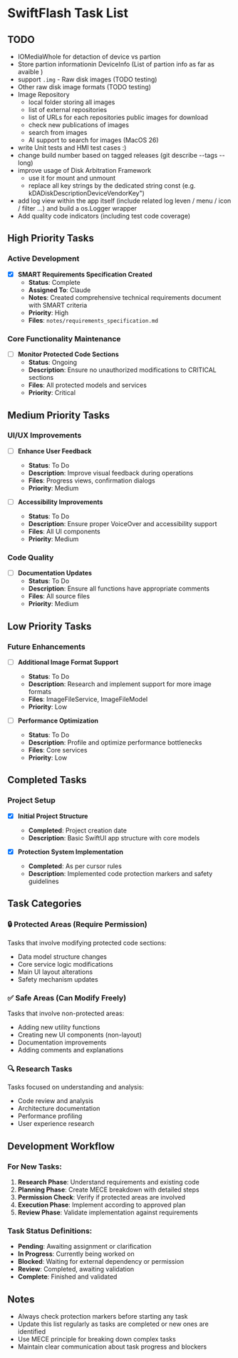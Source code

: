 # SwiftFlash Task List

## TODO

- IOMediaWhole for detaction of device vs partion
- Store partion informationin DeviceInfo (List of partion info as far as avaible )
- support `.img` - Raw disk images (TODO testing)
- Other raw disk image formats (TODO testing)
- Image Repository 
    - local folder storing all images
    - list of external repositories 
    - list of URLs for each repositories public images for download
    - check new publications of images 
    - search from images
    - AI support to search for images (MacOS 26)
- write Unit tests and HMI test cases :)
- change build number based on tagged releases (git describe --tags --long)
- improve usage of Disk Arbitration Framework 
    - use it for mount and unmount
    - replace all key strings by the dedicated string const (e.g. kDADiskDescriptionDeviceVendorKey")
- add log view within the app itself (include related log leven / menu / icon / filter ...) and build a os.Logger wrapper
- Add quality code indicators (including test code coverage)

## High Priority Tasks

### Active Development
- [x] **SMART Requirements Specification Created** 
  - **Status**: Complete
  - **Assigned To**: Claude
  - **Notes**: Created comprehensive technical requirements document with SMART criteria
  - **Priority**: High
  - **Files**: `notes/requirements_specification.md`

### Core Functionality Maintenance
- [ ] **Monitor Protected Code Sections**
  - **Status**: Ongoing
  - **Description**: Ensure no unauthorized modifications to CRITICAL sections
  - **Files**: All protected models and services
  - **Priority**: Critical

## Medium Priority Tasks

### UI/UX Improvements
- [ ] **Enhance User Feedback**
  - **Status**: To Do
  - **Description**: Improve visual feedback during operations
  - **Files**: Progress views, confirmation dialogs
  - **Priority**: Medium

- [ ] **Accessibility Improvements**
  - **Status**: To Do
  - **Description**: Ensure proper VoiceOver and accessibility support
  - **Files**: All UI components
  - **Priority**: Medium

### Code Quality
- [ ] **Documentation Updates**
  - **Status**: To Do
  - **Description**: Ensure all functions have appropriate comments
  - **Files**: All source files
  - **Priority**: Medium

## Low Priority Tasks

### Future Enhancements
- [ ] **Additional Image Format Support**
  - **Status**: To Do
  - **Description**: Research and implement support for more image formats
  - **Files**: ImageFileService, ImageFileModel
  - **Priority**: Low

- [ ] **Performance Optimization**
  - **Status**: To Do
  - **Description**: Profile and optimize performance bottlenecks
  - **Files**: Core services
  - **Priority**: Low

## Completed Tasks

### Project Setup
- [x] **Initial Project Structure**
  - **Completed**: Project creation date
  - **Description**: Basic SwiftUI app structure with core models
  
- [x] **Protection System Implementation**
  - **Completed**: As per cursor rules
  - **Description**: Implemented code protection markers and safety guidelines

## Task Categories

### 🔒 Protected Areas (Require Permission)
Tasks that involve modifying protected code sections:
- Data model structure changes
- Core service logic modifications  
- Main UI layout alterations
- Safety mechanism updates

### ✅ Safe Areas (Can Modify Freely)
Tasks that involve non-protected areas:
- Adding new utility functions
- Creating new UI components (non-layout)
- Documentation improvements
- Adding comments and explanations

### 🔍 Research Tasks
Tasks focused on understanding and analysis:
- Code review and analysis
- Architecture documentation
- Performance profiling
- User experience research

## Development Workflow

### For New Tasks:
1. **Research Phase**: Understand requirements and existing code
2. **Planning Phase**: Create MECE breakdown with detailed steps
3. **Permission Check**: Verify if protected areas are involved
4. **Execution Phase**: Implement according to approved plan
5. **Review Phase**: Validate implementation against requirements

### Task Status Definitions:
- **Pending**: Awaiting assignment or clarification
- **In Progress**: Currently being worked on
- **Blocked**: Waiting for external dependency or permission
- **Review**: Completed, awaiting validation
- **Complete**: Finished and validated

## Notes
- Always check protection markers before starting any task
- Update this list regularly as tasks are completed or new ones are identified
- Use MECE principle for breaking down complex tasks
- Maintain clear communication about task progress and blockers
